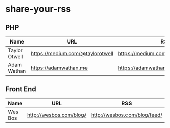 # share-your-rss

## PHP

|Name |  URL | RSS |
| --- | ---- | --- |
| Taylor Otwell | https://medium.com/@taylorotwell | https://medium.com/feed/@taylorotwell |
| Adam Wathan | https://adamwathan.me | https://adamwathan.me/rss |



## Front End

|Name |  URL | RSS |
| --- | ---- | --- |
| Wes Bos | http://wesbos.com/blog/| http://wesbos.com/blog/feed/ | 
